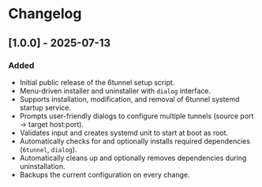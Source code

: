 # Changelog

## [1.0.0] - 2025-07-13
### Added
- Initial public release of the 6tunnel setup script.
- Menu-driven installer and uninstaller with `dialog` interface.
- Supports installation, modification, and removal of 6tunnel systemd startup service.
- Prompts user-friendly dialogs to configure multiple tunnels (source port → target host:port).
- Validates input and creates systemd unit to start at boot as root.
- Automatically checks for and optionally installs required dependencies (`6tunnel`, `dialog`).
- Automatically cleans up and optionally removes dependencies during uninstallation.
- Backups the current configuration on every change.